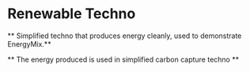 # Renewable Techno

** Simplified techno that produces energy cleanly, used to demonstrate EnergyMix.**

** The energy produced is used in simplified carbon capture techno **
